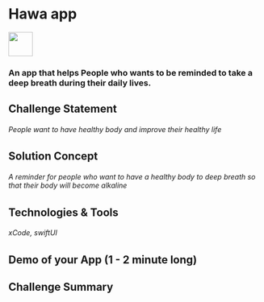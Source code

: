 # Hawa app

<img src= "![appstore](https://user-images.githubusercontent.com/116789430/212016666-9f4b7685-b3ea-44c2-ae35-d26ba63b4b87.png)" width="48">

### An app that helps People who wants to be reminded to take a deep breath during their daily lives.

## Challenge Statement
###### People want to have healthy body and improve their healthy life

## Solution Concept
###### A reminder for people who want to have a healthy body to deep breath so that their body will become alkaline

## Technologies & Tools
###### xCode, swiftUI

## Demo of your App (1 - 2 minute long)

## Challenge Summary
